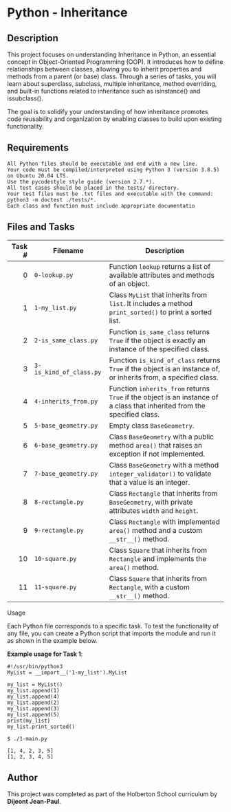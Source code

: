 # Python - Inheritance
## Description

This project focuses on understanding Inheritance in Python, an essential concept in Object-Oriented Programming (OOP). It introduces how to define relationships between classes, allowing you to inherit properties and methods from a parent (or base) class. Through a series of tasks, you will learn about superclass, subclass, multiple inheritance, method overriding, and built-in functions related to inheritance such as isinstance() and issubclass().

The goal is to solidify your understanding of how inheritance promotes code reusability and organization by enabling classes to build upon existing functionality.

## Requirements

    All Python files should be executable and end with a new line.
    Your code must be compiled/interpreted using Python 3 (version 3.8.5) on Ubuntu 20.04 LTS.
    Use the pycodestyle style guide (version 2.7.*).
    All test cases should be placed in the tests/ directory.
    Your test files must be .txt files and executable with the command: python3 -m doctest ./tests/*.
    Each class and function must include appropriate documentatio

## Files and Tasks

| Task # | Filename               | Description                                                                                      |
|-------:|------------------------|--------------------------------------------------------------------------------------------------|
| 0      | `0-lookup.py`           | Function `lookup` returns a list of available attributes and methods of an object.               |
| 1      | `1-my_list.py`          | Class `MyList` that inherits from `list`. It includes a method `print_sorted()` to print a sorted list. |
| 2      | `2-is_same_class.py`    | Function `is_same_class` returns `True` if the object is exactly an instance of the specified class. |
| 3      | `3-is_kind_of_class.py` | Function `is_kind_of_class` returns `True` if the object is an instance of, or inherits from, a specified class. |
| 4      | `4-inherits_from.py`    | Function `inherits_from` returns `True` if the object is an instance of a class that inherited from the specified class. |
| 5      | `5-base_geometry.py`    | Empty class `BaseGeometry`.                                                                     |
| 6      | `6-base_geometry.py`    | Class `BaseGeometry` with a public method `area()` that raises an exception if not implemented.  |
| 7      | `7-base_geometry.py`    | Class `BaseGeometry` with a method `integer_validator()` to validate that a value is an integer. |
| 8      | `8-rectangle.py`        | Class `Rectangle` that inherits from `BaseGeometry`, with private attributes `width` and `height`. |
| 9      | `9-rectangle.py`        | Class `Rectangle` with implemented `area()` method and a custom `__str__()` method.              |
| 10     | `10-square.py`          | Class `Square` that inherits from `Rectangle` and implements the `area()` method.               |
| 11     | `11-square.py`          | Class `Square` that inherits from `Rectangle`, with a custom `__str__()` method.                |


Usage

Each Python file corresponds to a specific task. To test the functionality of any file, you can create a Python script that imports the module and run it as shown in the example below.

**Example usage for Task 1**:

	#!/usr/bin/python3
	MyList = __import__('1-my_list').MyList

	my_list = MyList()
	my_list.append(1)
	my_list.append(4)
	my_list.append(2)
	my_list.append(3)
	my_list.append(5)
	print(my_list)
	my_list.print_sorted()

	$ ./1-main.py

	[1, 4, 2, 3, 5]
	[1, 2, 3, 4, 5]

## Author

This project was completed as part of the Holberton School curriculum by **Dijeont Jean-Paul**.